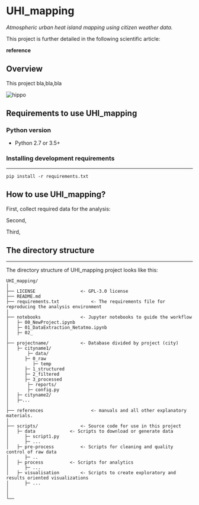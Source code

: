 # UHI_mapping
_Atmospheric urban heat island mapping using citizen weather data._

This project is further detailed in the following scientific article: 

  **reference**


## Overview
This project bla,bla,bla


![hippo](https://github.com/lizanafj/UHI_mapping/references/hippo.gif)

## Requirements to use UHI_mapping

### Python version
 - Python 2.7 or 3.5+

### Installing development requirements
------------

    pip install -r requirements.txt


## How to use **UHI_mapping**?

First, collect required data for the analysis: 

Second,

Third, 

## The directory structure
------------

The directory structure of UHI_mapping project looks like this: 

```
UHI_mapping/
│ 
├── LICENSE 				<- GPL-3.0 license
├── README.md
├── requirements.txt   			<- The requirements file for reproducing the analysis environment
│          		
├── notebooks				<- Jupyter notebooks to guide the workflow
│   ├─ 00_NewProject.ipynb      	
│   ├─ 01_DataExtraction_Netatmo.ipynb        		
│   ├─ 02_      		
│             		
├── projectname/			<- Database divided by project (city)
│   ├─ cityname1/
│   	├─ data/
│	   ├─ 0_raw
│	      ├─ temp				
│	   ├─ 1_structured
│	   ├─ 2_filtered
│	   ├─ 3_processed    
│   	├─ reports/
│   	├─ config.py                    		
│   ├─ cityname2/
│	├─...
│
├── references         			<- manuals and all other explanatory materials.          
│
├── scripts/				<- Source code for use in this project
│	├─ data				<- Scripts to download or generate data
│	   ├─ script1.py
│	   ├─ ...
│	├─ pre-process			<- Scripts for cleaning and quality control of raw data
│	   ├─ ..
│	├─ process			<- Scripts for analytics
│	   ├─ ...
│	├─ visualisation		<- Scripts to create exploratory and results oriented visualizations
│	   ├─ ...
│
│
└──
```
